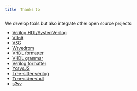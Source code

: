 ```yaml
---
title: Thanks to
---
```


We develop tools but also integrate other open source projects:

-   [Verilog
    HDL/SystemVerilog](https://marketplace.visualstudio.com/items?itemName=mshr-h.VerilogHDL)
-   [VUnit](https://vunit.github.io)
-   [VSG](https://github.com/jeremiah-c-leary/vhdl-style-guide)
-   [Wavedrom](https://github.com/wavedrom/wavedrom)
-   [VHDL formatter](https://github.com/g2384/VHDLFormatter)
-   [VHDL grammar](https://github.com/richjyoung/vscode-modern-vhdl)
-   [Verilog
    formatter](https://github.com/thomasrussellmurphy/istyle-verilog-formatter)
-   [YosysJS](http://www.clifford.at/yosys/yosysjs.html)
-   [Tree-sitter-verilog](https://github.com/tree-sitter/tree-sitter-verilog)
-   [Tree-sitter-vhdl](https://github.com/alemuller/tree-sitter-vhdl)
-   [s3sv](https://www.github.com/TheClams/SystemVerilog)
